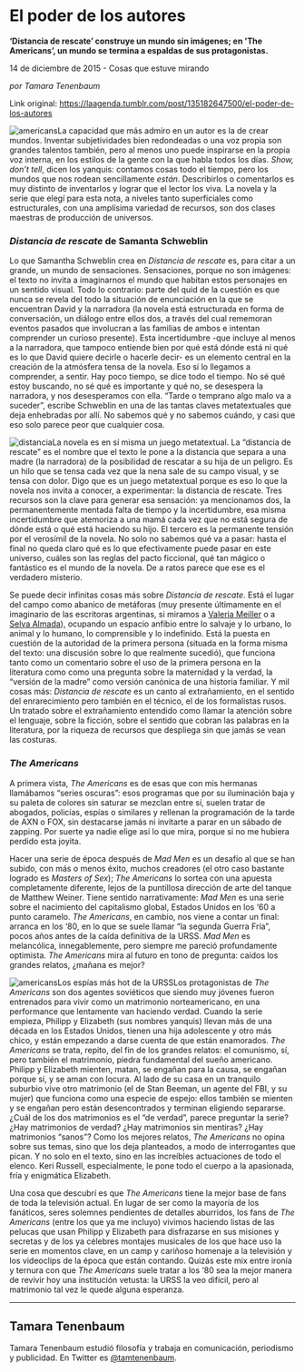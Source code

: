 # El poder de los autores

**‘Distancia de rescate’ construye un mundo sin imágenes; en 'The Americans’, un mundo se termina a espaldas de sus protagonistas.**

14 de diciembre de 2015 - Cosas que estuve mirando

_por Tamara Tenenbaum_

Link original: https://laagenda.tumblr.com/post/135182647500/el-poder-de-los-autores

![americans](https://64.media.tumblr.com/3c285d1f91176163f97ec9057895bd24/tumblr_inline_pk0e5dRzmO1t6q87u_500.jpg)La capacidad que más admiro en un autor es la de crear mundos. Inventar subjetividades bien redondeadas o una voz propia son grandes talentos también, pero al menos uno puede inspirarse en la propia voz interna, en los estilos de la gente con la que habla todos los días. *Show, don’t tell*, dicen los yanquis: contamos cosas todo el tiempo, pero los mundos que nos rodean sencillamente *están*. Describirlos o comentarlos es muy distinto de inventarlos y lograr que el lector los viva. La novela y la serie que elegí para esta nota, a niveles tanto superficiales como estructurales, con una amplísima variedad de recursos, son dos clases maestras de producción de universos.


### *Distancia de rescate* de Samanta Schweblin

Lo que Samantha Schweblin crea en *Distancia de rescate* es, para citar a un grande, un mundo de sensaciones. Sensaciones, porque no son imágenes: el texto no invita a imaginarnos el mundo que habitan estos personajes en un sentido visual. Todo lo contrario: parte del quid de la cuestión es que nunca se revela del todo la situación de enunciación en la que se encuentran David y la narradora (la novela está estructurada en forma de conversación, un diálogo entre ellos dos, a través del cual rememoran eventos pasados que involucran a las familias de ambos e intentan comprender un curioso presente). Esta incertidumbre -que incluye al menos a la narradora, que tampoco entiende bien por qué está dónde está ni qué es lo que David quiere decirle o hacerle decir- es un elemento central en la creación de la atmósfera tensa de la novela. Eso sí lo llegamos a comprender, a sentir. Hay poco tiempo, se dice todo el tiempo. No sé qué estoy buscando, no sé qué es importante y qué no, se desespera la narradora, y nos desesperamos con ella. “Tarde o temprano algo malo va a suceder”, escribe Schweblin en una de las tantas claves metatextuales que deja enhebradas por allí. No sabemos qué y no sabemos cuándo, y casi que eso solo parece peor que cualquier cosa. 


![distancia](https://64.media.tumblr.com/d3d8912a30b9e828221ca1ef5a96afbd/tumblr_inline_pk0e5d8XiU1t6q87u_250.jpg)La novela es en sí misma un juego metatextual. La “distancia de rescate” es el nombre que el texto le pone a la distancia que separa a una madre (la narradora) de la posibilidad de rescatar a su hija de un peligro. Es un hilo que se tensa cada vez que la nena sale de su campo visual, y se tensa con dolor. Digo que es un juego metatextual porque es eso lo que la novela nos invita a conocer, a experimentar: la distancia de rescate. Tres recursos son la clave para generar esa sensación: ya mencionamos dos, la permanentemente mentada falta de tiempo y la incertidumbre, esa misma incertidumbre que atemoriza a una mamá cada vez que no está segura de dónde está o qué está haciendo su hijo. El tercero es la permanente tensión por el verosímil de la novela. No solo no sabemos qué va a pasar: hasta el final no queda claro qué es lo que efectivamente puede pasar en este universo, cuáles son las reglas del pacto ficcional, qué tan mágico o fantástico es el mundo de la novela. De a ratos parece que ese es el verdadero misterio.


Se puede decir infinitas cosas más sobre *Distancia de rescate*. Está el lugar del campo como abanico de metáforas (muy presente últimamente en el imaginario de las escritoras argentinas, si miramos a [Valeria Meiller](http://laagenda.buenosaires.gob.ar/post/120444533490/m%C3%BAsica-de-tortas) o a [Selva Almada](http://laagenda.buenosaires.gob.ar/post/134866471510/polaroids-de-hombr%C3%ADa-ordinaria)), ocupando un espacio anfibio entre lo salvaje y lo urbano, lo animal y lo humano, lo comprensible y lo indefinido. Está la puesta en cuestión de la autoridad de la primera persona (situada en la forma misma del texto: una discusión sobre lo que realmente sucedió), que funciona tanto como un comentario sobre el uso de la primera persona en la literatura como como una pregunta sobre la maternidad y la verdad, la “versión de la madre” como versión canónica de una historia familiar. Y mil cosas más: *Distancia de rescate* es un canto al extrañamiento, en el sentido del enrarecimiento pero también en el técnico, el de los formalistas rusos. Un tratado sobre el extrañamiento entendido como llamar la atención sobre el lenguaje, sobre la ficción, sobre el sentido que cobran las palabras en la literatura, por la riqueza de recursos que despliega sin que jamás se vean las costuras. 


### *The Americans*

A primera vista, *The Americans* es de esas que con mis hermanas llamábamos “series oscuras”: esos programas que por su iluminación baja y su paleta de colores sin saturar se mezclan entre sí, suelen tratar de abogados, policías, espías o similares y rellenan la programación de la tarde de AXN o FOX, sin destacarse jamás ni invitarte a parar en un sábado de zapping. Por suerte ya nadie elige así lo que mira, porque si no me hubiera perdido esta joyita. 

Hacer una serie de época después de *Mad Men* es un desafío al que se han subido, con más o menos éxito, muchos creadores (el otro caso bastante logrado es *Masters of Sex*); *The Americans* lo sortea con una apuesta completamente diferente, lejos de la puntillosa dirección de arte del tanque de Matthew Weiner. Tiene sentido narrativamente: *Mad Men* es una serie sobre el nacimiento del capitalismo global, Estados Unidos en los ‘60 a punto caramelo. *The Americans*, en cambio, nos viene a contar un final: arranca en los ‘80, en lo que se suele llamar “la segunda Guerra Fría”, pocos años antes de la caída definitiva de la URSS. *Mad Men* es melancólica, innegablemente, pero siempre me pareció profundamente optimista. *The Americans* mira al futuro en tono de pregunta: caídos los grandes relatos, ¿mañana es mejor?
 

![americans](https://64.media.tumblr.com/3c285d1f91176163f97ec9057895bd24/tumblr_inline_pk0e5dRzmO1t6q87u_500.jpg)Los espías más hot de la URSSLos protagonistas de *The Americans* son dos agentes soviéticos que siendo muy jóvenes fueron entrenados para vivir como un matrimonio norteamericano, en una performance que lentamente van haciendo verdad. Cuando la serie empieza, Philipp y Elizabeth (sus nombres yanquis) llevan más de una década en los Estados Unidos, tienen una hija adolescente y otro más chico, y están empezando a darse cuenta de que están enamorados. *The Americans* se trata, repito, del fin de los grandes relatos: el comunismo, sí, pero también el matrimonio, piedra fundamental del sueño americano. Philipp y Elizabeth mienten, matan, se engañan para la causa, se engañan porque sí, y se aman con locura. Al lado de su casa en un tranquilo suburbio vive otro matrimonio (el de Stan Beeman, un agente del FBI, y su mujer) que funciona como una especie de espejo: ellos también se mienten y se engañan pero están desencontrados y terminan eligiendo separarse. ¿Cuál de los dos matrimonios es el “de verdad”, parece preguntar la serie? ¿Hay matrimonios de verdad? ¿Hay matrimonios sin mentiras? ¿Hay matrimonios “sanos”? Como los mejores relatos, *The Americans* no opina sobre sus temas, sino que los deja planteados, a modo de interrogantes que pican. Y no solo en el texto, sino en las increíbles actuaciones de todo el elenco. Keri Russell, especialmente, le pone todo el cuerpo a la apasionada, fría y enigmática Elizabeth. 

Una cosa que descubrí es que *The Americans* tiene la mejor base de fans de toda la televisión actual. En lugar de ser como la mayoría de los fanáticos, seres solemnes pendientes de detalles aburridos, los fans de *The Americans* (entre los que ya me incluyo) vivimos haciendo listas de las pelucas que usan Philipp y Elizabeth para disfrazarse en sus misiones y secretas y de los ya célebres montajes musicales de los que hace uso la serie en momentos clave, en un camp y cariñoso homenaje a la televisión y los videoclips de la época que están contando. Quizás este mix entre ironía y ternura con que *The Americans* suele tratar a los ‘80 sea la mejor manera de revivir hoy una institución vetusta: la URSS la veo difícil, pero al matrimonio tal vez le quede alguna esperanza.



---

 Tamara Tenenbaum
-----------------

 Tamara Tenenbaum estudió filosofía y trabaja en comunicación, periodismo y publicidad. En Twitter es [@tamtenenbaum](http://www.twitter.com/tamtenenbaum).

